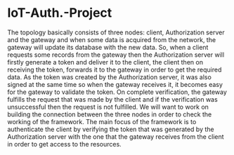 # IoT-Auth.-Project

The topology basically consists of three nodes: client, Authorization server and the gateway and when some data is acquired from the network, the gateway will update its database with the new data. So, when a client requests some records from the gateway then the Authorization server will firstly generate a token and deliver it to the client, the client then on receiving the token, forwards it to the gateway in order to get the required data. As the token was created by the Authorization server, it was also signed at the same time so when the gateway receives it, it becomes easy for the gateway to validate the token. On complete verification, the gateway fulfills the request that was made by the client and if the verification was unsuccessful then the request is not fulfilled. We will want to work on building the connection between the three nodes in order to check the working of the framework. The main focus of the framework is to authenticate the client by verifying the token that was generated by the Authorization server with the one that the gateway receives from the client in order to get access to the resources. 
